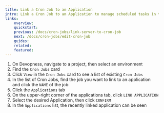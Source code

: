```yaml
---
title: Link a Cron Job to an Application
intro: Link a Cron Job to an Application to manage scheduled tasks in the application environment.
links:
    overview:
    quickstart:
    previous: /docs/cron-jobs/link-server-to-cron-job
    next: /docs/cron-jobs/edit-cron-job
    guides:
    related:
    featured:
---
```


1. On Devopness, navigate to a project, then select an environment
1. Find the `Cron Jobs` card
1. Click `View` in the `Cron Jobs` card to see a list of existing `Cron Jobs`
1. In the list of Cron Jobs, find the job you want to link to an application and click the `NAME` of the job
1. Click the `Applications` tab
1. On the upper-right corner of the applications tab, click `LINK APPLICATION`
1. Select the desired Application, then click `CONFIRM`
1. In the `Applications` list, the recently linked application can be seen
